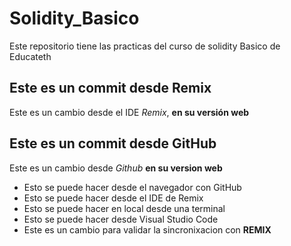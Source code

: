# Solidity_Basico
Este repositorio tiene las practicas del curso de solidity Basico de Educateth

## Este es un commit desde Remix
Este es un cambio desde el IDE *Remix*, **en su versión web**

## Este es un commit desde GitHub
Este es un cambio desde *Github* **en su version web**
* Esto se puede hacer desde el navegador con GitHub
* Esto se puede hacer desde el IDE de Remix
* Esto se puede hacer en local desde una terminal
* Esto se puede hacer desde Visual Studio Code
* Este es un cambio para validar la sincronixacion con **REMIX**
